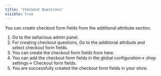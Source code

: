 ```yaml
---
title: 'Checkout Questions'
visible: true
---
```


You can create checkout form fields from the additional attribute section.
1. Go to the sellacious admin panel.
2. For creating checkout questions, Go to the additional attribute and select checkout form fields.
3. You can create the checkout form fields from here.
4. You can add the checkout form fields in the global configuration-> shop settings-> Checkout form fields.
5. You are successfully created the checkout form fields in your store.
